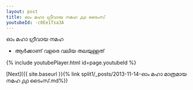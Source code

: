 ```yaml
---
layout: post
title: ഓം മഹാ ഗ്രീവായ നമഹ ൧൧ ടൈംസ്
youtubeId: -c0Ee1Tsa3A
---
```

 
 
 ഓം മഹാ ഗ്രീവായ നമഹ 
 
 -  ആർക്കാണ് വളരെ വലിയ തലയുള്ളത് 
 
  
 
  
 
 
 
 
 
 


{% include youtubePlayer.html id=page.youtubeId %}
 
[Next]({{ site.baseurl }}{% link  split1/_posts/2013-11-14-ഓം മഹാ മാത്രമായ നമഹ ൧൧ ടൈംസ്.md%})
 
